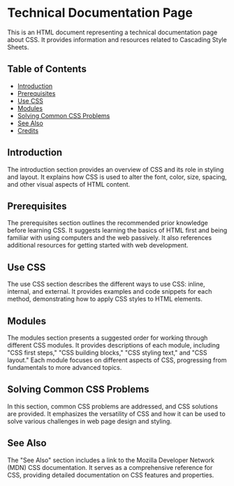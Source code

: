 # Technical Documentation Page
This is an HTML document representing a technical documentation page about CSS. It provides information and resources related to Cascading Style Sheets.

## Table of Contents
- [Introduction](#introduction)
- [Prerequisites](#prerequisites)
- [Use CSS](#use-css)
- [Modules](#modules)
- [Solving Common CSS Problems](#solving-common-css-problems)
- [See Also](#see-also)
- [Credits](#credits)

## Introduction
The introduction section provides an overview of CSS and its role in styling and layout. It explains how CSS is used to alter the font, color, size, spacing, and other visual aspects of HTML content.

## Prerequisites
The prerequisites section outlines the recommended prior knowledge before learning CSS. It suggests learning the basics of HTML first and being familiar with using computers and the web passively. It also references additional resources for getting started with web development.

## Use CSS
The use CSS section describes the different ways to use CSS: inline, internal, and external. It provides examples and code snippets for each method, demonstrating how to apply CSS styles to HTML elements.

## Modules
The modules section presents a suggested order for working through different CSS modules. It provides descriptions of each module, including "CSS first steps," "CSS building blocks," "CSS styling text," and "CSS layout." Each module focuses on different aspects of CSS, progressing from fundamentals to more advanced topics.

## Solving Common CSS Problems
In this section, common CSS problems are addressed, and CSS solutions are provided. It emphasizes the versatility of CSS and how it can be used to solve various challenges in web page design and styling.

## See Also
The "See Also" section includes a link to the Mozilla Developer Network (MDN) CSS documentation. It serves as a comprehensive reference for CSS, providing detailed documentation on CSS features and properties.


